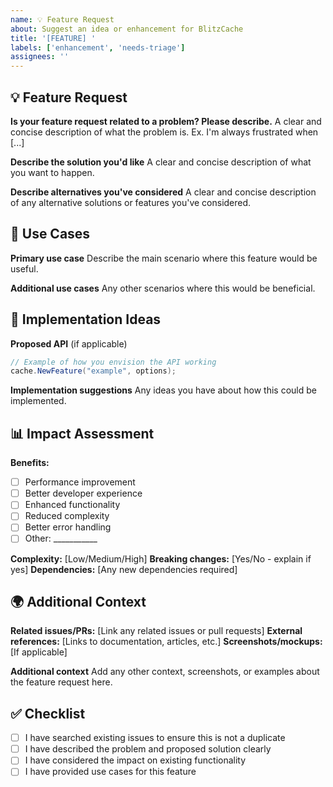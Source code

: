 ```yaml
---
name: 💡 Feature Request
about: Suggest an idea or enhancement for BlitzCache
title: '[FEATURE] '
labels: ['enhancement', 'needs-triage']
assignees: ''
---
```


## 💡 Feature Request

**Is your feature request related to a problem? Please describe.**
A clear and concise description of what the problem is. Ex. I'm always frustrated when [...]

**Describe the solution you'd like**
A clear and concise description of what you want to happen.

**Describe alternatives you've considered**
A clear and concise description of any alternative solutions or features you've considered.

## 🎯 Use Cases

**Primary use case**
Describe the main scenario where this feature would be useful.

**Additional use cases**
Any other scenarios where this would be beneficial.

## 🔧 Implementation Ideas

**Proposed API** (if applicable)
```csharp
// Example of how you envision the API working
cache.NewFeature("example", options);
```

**Implementation suggestions**
Any ideas you have about how this could be implemented.

## 📊 Impact Assessment

**Benefits:**
- [ ] Performance improvement
- [ ] Better developer experience
- [ ] Enhanced functionality
- [ ] Reduced complexity
- [ ] Better error handling
- [ ] Other: ___________

**Complexity:** [Low/Medium/High]
**Breaking changes:** [Yes/No - explain if yes]
**Dependencies:** [Any new dependencies required]

## 🌍 Additional Context

**Related issues/PRs:** [Link any related issues or pull requests]
**External references:** [Links to documentation, articles, etc.]
**Screenshots/mockups:** [If applicable]

**Additional context**
Add any other context, screenshots, or examples about the feature request here.

## ✅ Checklist

- [ ] I have searched existing issues to ensure this is not a duplicate
- [ ] I have described the problem and proposed solution clearly
- [ ] I have considered the impact on existing functionality
- [ ] I have provided use cases for this feature
